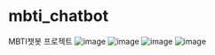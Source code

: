 # mbti_chatbot
MBTI챗봇 프로젝트
![image](https://github.com/jimyoung98/mbti_chatbot/assets/90492795/6ca9be11-16e7-4135-999c-0813f8afa93e)
![image](https://github.com/jimyoung98/mbti_chatbot/assets/90492795/084fe9be-4553-4271-843a-6d21a98a1ef0)
![image](https://github.com/jimyoung98/mbti_chatbot/assets/90492795/d428fda0-d6f8-44ef-a57a-079872b1623a)
![image](https://github.com/jimyoung98/mbti_chatbot/assets/90492795/03056a43-da97-434a-8512-72162bd1c371)
